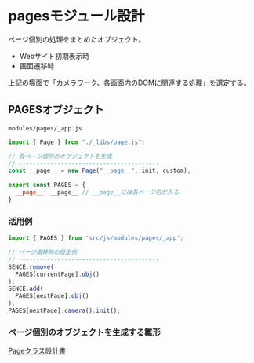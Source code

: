 # pagesモジュール設計
ページ個別の処理をまとめたオブジェクト。

- Webサイト初期表示時
- 画面遷移時

上記の場面で「カメラワーク、各画面内のDOMに関連する処理」を選定する。

## PAGESオブジェクト
`modules/pages/_app.js`

```javascript
import { Page } from "./_libs/page.js";

// 各ページ個別のオブジェクトを生成
// ----------------------------------------
const __page__ = new Page("__page__", init, custom);

export const PAGES = {
  __page__: __page__ // __page__には各ページ名が入る
}
```

### 活用例
```javascript
import { PAGES } from 'src/js/modules/pages/_app';

// ページ遷移時の設定例
// ----------------------------------------
SENCE.remove(
  PAGES[currentPage].obj()
);
SENCE.add(
  PAGES[nextPage].obj()
);
PAGES[nextPage].camera().init();
```

### ページ個別のオブジェクトを生成する雛形
[Pageクラス設計書](/src/js/modules/pages/_libs)
